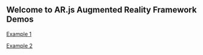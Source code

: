 <head>

<meta property="og:title" content="AR.js Augmented Reality Framework Demos" />
<meta property="og:image" content="https://comancheace.github.io/AR.js-Demos/arjs_demo_2/assets/circles.png" />

</head>

## Welcome to AR.js Augmented Reality Framework Demos

<a href="https://comancheace.github.io/AR.js-Demos/arjs_demo/index.html" target="_blank">Example 1</a>

<a href="https://comancheace.github.io/AR.js-Demos/arjs_demo_2/index.html" target="_blank">Example 2</a>